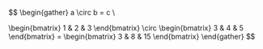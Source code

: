 $$
\begin{gather}
a \circ b = c \\

\begin{bmatrix}
1 & 2 & 3
\end{bmatrix} \circ \begin{bmatrix}
3 & 4 & 5
\end{bmatrix} = \begin{bmatrix}
3 & 8 & 15
\end{bmatrix}
\end{gather}
$$
